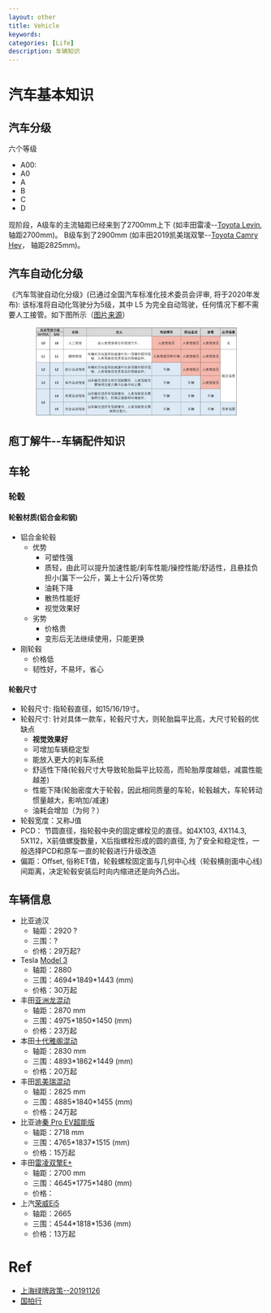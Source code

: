 ```yaml
---
layout: other
title: Vehicle
keywords: 
categories: [Life]
description: 车辆知识
---
```

 

# 汽车基本知识

## 汽车分级

六个等级

- A00: 
- A0
- A
- B
- C
- D

现阶段，A级车的主流轴距已经来到了2700mm上下 (如丰田雷凌--[Toyota Levin](https://www.gac-toyota.com.cn/vehicles/2019newlevin), 轴距2700mm)。
B级车到了2900mm (如丰田2019凯美瑞双擎--[Toyota Camry Hev](https://www.gac-toyota.com.cn/vehicles/camryhev)， 轴距2825mm)。


## 汽车自动化分级
《汽车驾驶自动化分级》(已通过全国汽车标准化技术委员会评审, 将于2020年发布): 该标准将自动化驾驶分为5级，其中 L5 为完全自动驾驶，任何情况下都不需要人工接管。如下图所示（[图片来源](https://k.sina.com.cn/article_6087550565_16ad8a66500100mer6.html)）
<div align="center"><img width="400" src="https://raw.githubusercontent.com/LfqGithub/LfqGithub.github.io/master/images/vehicle/vehicle_auto_drive_level.jpg"/></div>



## 庖丁解牛--车辆配件知识
## 车轮
### 轮毂
#### 轮毂材质(铝合金和钢)
  - 铝合金轮毂
    - 优势
	  - 可塑性强
	  - 质轻，由此可以提升加速性能/刹车性能/操控性能/舒适性，且悬挂负担小(簧下一公斤，簧上十公斤)等优势
	  - 油耗下降
	  - 散热性能好
	  - 视觉效果好
	- 劣势
	  - 价格贵
	  - 变形后无法继续使用，只能更换
  - 刚轮毂
    - 价格低
	- 韧性好，不易坏，省心

#### 轮毂尺寸
- 轮毂尺寸: 指轮毂直径，如15/16/19寸。
- 轮毂尺寸: 针对具体一款车，轮毂尺寸大，则轮胎扁平比高，大尺寸轮毂的优缺点
  - **视觉效果好**
  - 可增加车辆稳定型
  - 能放入更大的刹车系统
  - 舒适性下降(轮毂尺寸大导致轮胎扁平比较高，而轮胎厚度越低，减震性能越差)
  - 性能下降(轮胎密度大于轮毂，因此相同质量的车轮，轮毂越大，车轮转动惯量越大，影响加/减速)
  - 油耗会增加（为何？）
- 轮毂宽度：又称J值
- PCD： 节圆直径，指轮毂中央的固定螺栓见的直径。如4X103, 4X114.3, 5X112，X前值螺旋数量，X后指螺栓形成的圆的直径, 为了安全和稳定性，一般选择PCD和原车一直的轮毂进行升级改造
- 偏距：Offset, 俗称ET值，轮毂螺栓固定面与几何中心线（轮毂横剖面中心线)间距离，决定轮毂安装后时向内缩进还是向外凸出。

## 车辆信息

- 比亚迪汉
  - 轴距：2920 ? 
  - 三围：?
  - 价格：29万起?
- Tesla [Model 3](https://www.tesla.cn/model3)
  - 轴距：2880
  - 三围：4694\*1849\*1443 (mm)
  - 价格：30万起
- 丰田[亚洲龙混动](https://www.ftms.com.cn/buycar/cartype/detail/avalon)
  - 轴距：2870 mm
  - 三围：4975\*1850\*1450 (mm)
  - 价格：23万起
- 本田[十代雅阁混动](https://www.ghac.cn/vehicles/honda/accord-sporthybrid/p#page9)
  - 轴距：2830 mm
  - 三围：4893\*1862\*1449 (mm)
  - 价格：20万起
- 丰田[凯美瑞混动](https://www.gac-toyota.com.cn/vehicles/camryhev)
  - 轴距：2825 mm
  - 三围：4885\*1840\*1455 (mm)
  - 价格：24万起
- 比亚迪[秦 Pro EV超能版](https://mall.bydauto.com.cn/item/A061)
  - 轴距：2718 mm
  - 三围：4765\*1837\*1515 (mm)
  - 价格：15万起
- 丰田[雷凌双擎E+](https://www.gac-toyota.com.cn/minisite/Campaigns/2019/levinphevTable?module=18jy)
  - 轴距：2700 mm
  - 三围：4645\*1775\*1480 (mm)
  - 价格：
- 上汽[荣威Ei5](https://www.roewe.com.cn/Netgreen/roeweei5/)
  - 轴距：2665 
  - 三围：4544\*1818\*1536 (mm)
  - 价格：13万起

# Ref 
- [上海绿牌政策--20191126](http://wenda.bendibao.com/life/20191126/98893.shtm)
- [国拍行](https://www.alltobid.com/)

